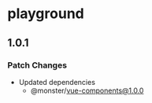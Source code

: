 # playground

## 1.0.1

### Patch Changes

- Updated dependencies
  - @monster/vue-components@1.0.0
